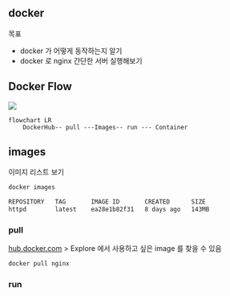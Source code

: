 ## docker

목표

* docker 가 어떻게 동작하는지 알기
* docker 로 nginx 간단한 서버 실행해보기

## Docker Flow

[![](https://mermaid.ink/img/eyJjb2RlIjoiZmxvd2NoYXJ0IExSXG4gICAgRG9ja2VySHViLS0gcHVsbCAtLS1JbWFnZXMtLSBydW4gLS0tIENvbnRhaW5lciIsIm1lcm1haWQiOnsidGhlbWUiOiJkZWZhdWx0In0sInVwZGF0ZUVkaXRvciI6ZmFsc2UsImF1dG9TeW5jIjp0cnVlLCJ1cGRhdGVEaWFncmFtIjpmYWxzZX0)](https://mermaid-js.github.io/mermaid-live-editor/edit#eyJjb2RlIjoiZmxvd2NoYXJ0IExSXG4gICAgRG9ja2VySHViLS0gcHVsbCAtLS1JbWFnZXMtLSBydW4gLS0tIENvbnRhaW5lciIsIm1lcm1haWQiOiJ7XG4gIFwidGhlbWVcIjogXCJkZWZhdWx0XCJcbn0iLCJ1cGRhdGVFZGl0b3IiOmZhbHNlLCJhdXRvU3luYyI6dHJ1ZSwidXBkYXRlRGlhZ3JhbSI6ZmFsc2V9)

```mermaid
flowchart LR
    DockerHub-- pull ---Images-- run --- Container
```

## images

이미지 리스트 보기

```bash
docker images
```

```bash
REPOSITORY   TAG       IMAGE ID       CREATED      SIZE
httpd        latest    ea28e1b82f31   8 days ago   143MB
```

### pull

[hub.docker.com](https://hub.docker.com/) > Explore 에서 사용하고 싶은 image 를 찾을 수 있음

```bash
docker pull nginx
```

### run